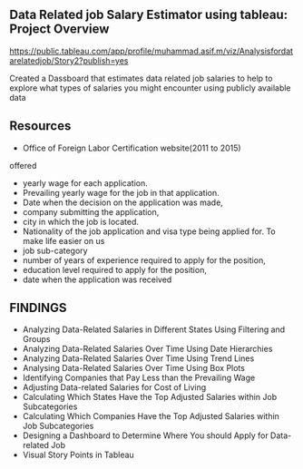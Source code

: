 ## Data Related job Salary Estimator using tableau: Project Overview
https://public.tableau.com/app/profile/muhammad.asif.m/viz/Analysisfordatarelatedjob/Story2?publish=yes

Created a Dassboard that estimates data related job salaries  to help to explore what types of salaries you might encounter using publicly available data
## Resources
* Office of Foreign Labor Certification website(2011 to 2015)

offered 
* yearly wage for each application. 
* Prevailing yearly wage for the job in that application. 
* Date when the decision on the application was made, 
* company submitting the application, 
* city in which the job is located. 
* Nationality of the job application and visa type being applied for. To make life easier on us
* job sub-category
* number of years of experience required to apply for the position, 
* education level required to apply for the position, 
* date when the application was received
## FINDINGS

* Analyzing Data-Related Salaries in Different States Using Filtering and Groups
* Analyzing Data-Related Salaries Over Time Using Date Hierarchies
* Analyzing Data-Related Salaries Over Time Using Trend Lines
* Analysing Data-Related Salaries Over Time Using Box Plots
* Identifying Companies that Pay Less than the Prevailing Wage
* Adjusting Data-related Salaries for Cost of Living
* Calculating Which States Have the Top Adjusted Salaries within Job Subcategories
* Calculating Which Companies Have the Top Adjusted Salaries within Job Subcategories
* Designing a Dashboard to Determine Where You should Apply for Data-related Job
* Visual Story Points in Tableau

